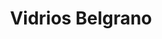 ---
title: "Vidrios Belgrano"
url: /ciudad-autonoma-de-buenos-aires/vidrios-belgrano/
shop: vidriería
---